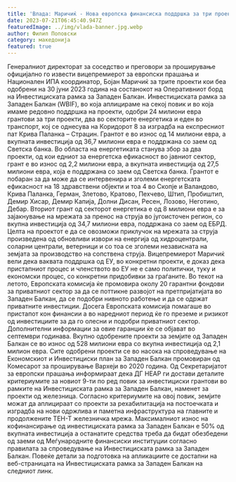 ```yaml
---
title: 'Влада: Маричиќ - Нова европска финансиска поддршка за три проекти со вкупна инвестиција од 98.9 милиони евра - 20 ЈУЛИ 2023'
date: 2023-07-21T06:45:40.947Z
featuredImage: ../img/vlada-banner.jpg.webp
author: Филип Поповски
category: македонија
featured: true
---
```

Генералниот директорат за соседство и преговори за проширување официјално го извести вицепремиерот за европски прашања и Национален ИПА координатор, Бојан Маричиќ за трите проекти кои беа одобрени на 30 јуни 2023 година на состанокот на Оперативниот борд на Инвестициската рамка за Западен Балкан.
Инвестициската рамка за Западен Балкан (WBIF), во која аплицираме на секој повик и во која имаме редовно поддршка на проекти, одобри 24 милиони евра грантови за три проекти, два во секторите енергетика и еден во транспорт, кој се однесува на Коридорот 8 за изградба на експресниот пат Крива Паланка – Страцин. Грантот е во износ од 14 милиони евра, а вкупната инвестиција од 36,7 милиони евра е поддржана со заем од Светска банка.
Во областа на енергетиката станува збор за два проекти, од кои едниот за енергетска ефикасност во јавниот сектор, грант е во износ од 2,2 милиони евра, а вкупната инвестиција од 27,5 милиони евра, која е поддржана со заем од Светска банка. Грантот е побаран за да може да се интервенира и зголеми енергетската ефикасност на 18 здравствени објекти и тоа 4 во Скопје и Валандово, Крива Паланка, Герман, Злетово, Кратово, Пехчево, Штип, Пробиштип, Демир Хисар, Демир Капија, Долни Дисан, Ресен, Лозово, Неготино, Дебар.
Вториот грант од секторот енергетика е од 8 милиони евра е за зајакнување на мрежата за пренос на струја во југоисточен регион, со вкупна инвестиција од 34,7 милиони евра, поддржана со заем од ЕБРД. Целта на проектот е да се овозможи приклучок на мрежата за струја произведена од обновливи извори на енергија од хидроцентрали, соларни централи, ветерници и со тоа се зголеми независната на земјата за производство на сопствена струја.
Вицепремиерот Маричиќ вели дека ваквата поддршка од ЕУ, во конкретни проекти, е доказ дека пристапниот процес и членството во ЕУ не е само политички, туку и економски процес, со конкретни придобивки за граѓаните.
Во текот на летото, Европската комисија ќе промовира околу 20 гарантни фондови за приватниот сектор за да се поттикне развојот на претпријатијата во Западен Балкан, да се подобри нивното работење и да се одржат приватните инвестиции. Досега Европската комисија помагаше во пристапот кон финансии а во наредниот период ќе го преземе и ризикот од инвестициите за да го олесни и подобри приватниот сектор. Дополнителни информации за овие гаранции ќе се објават во септември годинава.
Вкупно одобрените проекти за земјите од Западен Балкан се во износ од 528 милиони евра со вкупна инвестиција од 2,1 милион евра. Сите одобрени проекти се во насока на спроведување на Економскиот и Инвестициски план за Западен Балкан промовиран од Комесарот за проширување Вархеји во 2020 година.
Од Секретаријатот за европски прашања информираат дека ДГ НЕАР ги достави деталите критериумите за новиот 9-ти по ред повик за инвестициски грантови во рамките на Инвестициската рамка за Западен Балкан, наменет за проекти од железница. Согласно критериумите на овој повик, земјите можат да аплицираат со проекти за рехабилитација на постоечката и изградба на нови одржлива и паметна инфраструктура на главните и продолжените ТЕН-Т железничка мрежа.
Максималниот износ на кофинансирање од инвестициската рамка за Западен Балкан е 50% од вкупната инвестиција а останатите средства треба да бидат обезбедени од заеми од Меѓународните финансиски институции согласно правилата за спроведување на Инвестициската рамка за Западен Балкан.
Повеќе детали за подготовка на апликациите се достапни на веб-страницата на Инвестициската рамка за Западен Балкан на следниот линк.
 

